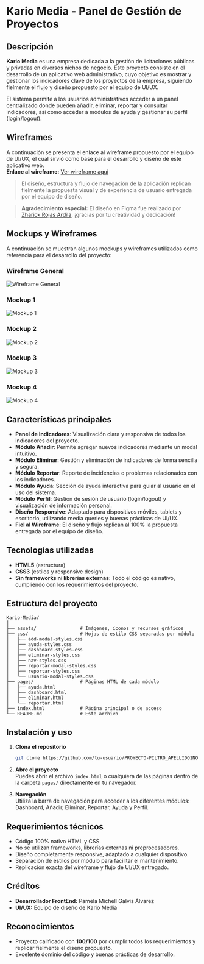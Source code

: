 # Kario Media - Panel de Gestión de Proyectos

## Descripción

**Kario Media** es una empresa dedicada a la gestión de licitaciones públicas y privadas en diversos nichos de negocio. Este proyecto consiste en el desarrollo de un aplicativo web administrativo, cuyo objetivo es mostrar y gestionar los indicadores clave de los proyectos de la empresa, siguiendo fielmente el flujo y diseño propuesto por el equipo de UI/UX.

El sistema permite a los usuarios administrativos acceder a un panel centralizado donde pueden añadir, eliminar, reportar y consultar indicadores, así como acceder a módulos de ayuda y gestionar su perfil (login/logout).

## Wireframes

A continuación se presenta el enlace al wireframe propuesto por el equipo de UI/UX, el cual sirvió como base para el desarrollo y diseño de este aplicativo web.  
**Enlace al wireframe:** [Ver wireframe aquí](https://www.figma.com/design/L3fPuJ2nWBYvKeLakZ38Es/Untitled?node-id=0-1&p=f&t=BVx63qS94w0GS12N-0)

> El diseño, estructura y flujo de navegación de la aplicación replican fielmente la propuesta visual y de experiencia de usuario entregada por el equipo de diseño.

> **Agradecimiento especial:** El diseño en Figma fue realizado por [Zharick Rojas Ardila](https://github.com/Zachlesk), ¡gracias por tu creatividad y dedicación!

## Mockups y Wireframes

A continuación se muestran algunos mockups y wireframes utilizados como referencia para el desarrollo del proyecto:

### Wireframe General

![Wireframe General](mockup/wireframe.png)

### Mockup 1

![Mockup 1](mockup/1.png)

### Mockup 2

![Mockup 2](mockup/2.png)

### Mockup 3

![Mockup 3](mockup/3.png)

### Mockup 4

![Mockup 4](mockup/4.png)

## Características principales

- **Panel de Indicadores**: Visualización clara y responsiva de todos los indicadores del proyecto.
- **Módulo Añadir**: Permite agregar nuevos indicadores mediante un modal intuitivo.
- **Módulo Eliminar**: Gestión y eliminación de indicadores de forma sencilla y segura.
- **Módulo Reportar**: Reporte de incidencias o problemas relacionados con los indicadores.
- **Módulo Ayuda**: Sección de ayuda interactiva para guiar al usuario en el uso del sistema.
- **Módulo Perfil**: Gestión de sesión de usuario (login/logout) y visualización de información personal.
- **Diseño Responsive**: Adaptado para dispositivos móviles, tablets y escritorio, utilizando media queries y buenas prácticas de UI/UX.
- **Fiel al Wireframe**: El diseño y flujo replican al 100% la propuesta entregada por el equipo de diseño.

## Tecnologías utilizadas

- **HTML5** (estructura)
- **CSS3** (estilos y responsive design)
- **Sin frameworks ni librerías externas**: Todo el código es nativo, cumpliendo con los requerimientos del proyecto.

## Estructura del proyecto

```
Kario-Media/
│
├── assets/                # Imágenes, íconos y recursos gráficos
├── css/                   # Hojas de estilo CSS separadas por módulo
│   ├── add-modal-styles.css
│   ├── ayuda-styles.css
│   ├── dashboard-styles.css
│   ├── eliminar-styles.css
│   ├── nav-styles.css
│   ├── reportar-modal-styles.css
│   ├── reportar-styles.css
│   └── usuario-modal-styles.css
├── pages/                 # Páginas HTML de cada módulo
│   ├── ayuda.html
│   ├── dashboard.html
│   ├── eliminar.html
│   └── reportar.html
├── index.html             # Página principal o de acceso
└── README.md              # Este archivo
```

## Instalación y uso

1. **Clona el repositorio**  
   ```bash
   git clone https://github.com/tu-usuario/PROYECTO-FILTRO_APELLIDO1NOMBRE1_APELLIDO2NOMBRE2.git
   ```

2. **Abre el proyecto**  
   Puedes abrir el archivo `index.html` o cualquiera de las páginas dentro de la carpeta `pages/` directamente en tu navegador.

3. **Navegación**  
   Utiliza la barra de navegación para acceder a los diferentes módulos: Dashboard, Añadir, Eliminar, Reportar, Ayuda y Perfil.

## Requerimientos técnicos

- Código 100% nativo HTML y CSS.
- No se utilizan frameworks, librerías externas ni preprocesadores.
- Diseño completamente responsive, adaptado a cualquier dispositivo.
- Separación de estilos por módulo para facilitar el mantenimiento.
- Replicación exacta del wireframe y flujo de UI/UX entregado.

## Créditos

- **Desarrollador FrontEnd:** Pamela Michell Galvis Álvarez
- **UI/UX:** Equipo de diseño de Kario Media

## Reconocimientos

- Proyecto calificado con **100/100** por cumplir todos los requerimientos y replicar fielmente el diseño propuesto.
- Excelente dominio del código y buenas prácticas de desarrollo.
